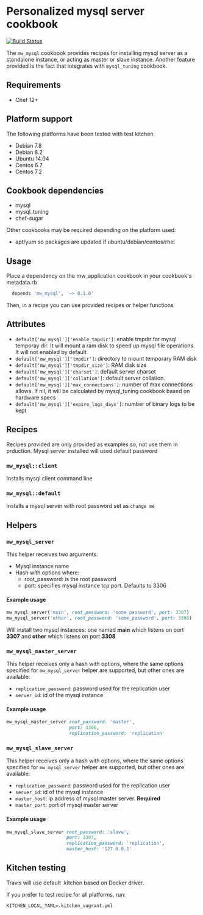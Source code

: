 # Personalized mysql server cookbook

[![Build Status](https://travis-ci.org/Mikroways/mw_mysql.svg?branch=master)](https://travis-ci.org/Mikroways/mw_mysql)

The `mw_mysql` cookbook provides recipes for installing mysql server as a
standalone instance, or acting as master or slave instance. Another feature
provided is the fact that integrates with `mysql_tuning` cookbook.

Requirements
------------

* Chef 12+

Platform support
----------------

The following platforms have been tested with test kitchen

* Debian 7.8
* Debian 8.2
* Ubuntu 14.04
* Centos 6.7
* Centos 7.2

Cookbook dependencies
---------------------

* mysql
* mysql_tuning
* chef-sugar

Other cookbooks may be required depending on the platform used:

* apt/yum so packages are updated if ubuntu/debian/centos/rhel

Usage
-----

Place a dependency on the mw_application cookbook in your cookbook's metadata.rb

```ruby
  depends 'mw_mysql', '~> 0.1.0'
```

Then, in a recipe you can use provided recipes or helper functions

Attributes
----------

* `default['mw_mysql']['enable_tmpdir']`: enable tmpdir for mysql temporay dir.
  It will mount a ram disk to speed up mysql file operations. It will not
enabled by default
* `default['mw_mysql']['tmpdir']`: directory to mount temporary RAM disk
* `default['mw_mysql']['tmpdir_size']`: RAM disk size
* `default['mw_mysql']['charset']`: default server charset
* `default['mw_mysql']['collation']`: default server collation.
* `default['mw_mysql']['max_connections']`: number of max connections allows. If
  nil, it will be calculated by mysql_tuning cookbook based on hardware specs
* `default['mw_mysql']['expire_logs_days']`: number of binary logs to be kept


Recipes
-------

Recipes provided are only provided as examples so, not use them in prduction.
Mysql server installed will used default password


### `mw_mysql::client`

Installs mysql client command line

### `mw_mysql::default`

Installs a mysql server with root password set as `change me`


Helpers
-------

### `mw_mysql_server`

This helper receives two arguments:

* Mysql instance name
* Hash with options where:
  * root_password: is the root password
  * port: specifies mysql instance tcp port. Defaults to 3306

#### Example usage

```ruby
mw_mysql_server('main', root_password: 'some_password', port: 3307)
mw_mysql_server('other', root_password: 'some_password', port: 3308)
```

Will install two mysql instances: one named **main** which listens on port
**3307** and **other** which listens on port **3308**

### `mw_mysql_master_server`

This helper receives only a hash with options, where the same options specified
for `mw_mysql_server` helper are supported, but other ones are available:

* `replication_password`: password used for the replication user
* `server_id`: id of the mysql instance

#### Example usage

```ruby
mw_mysql_master_server root_password: 'master',
                       port: 3306,
                       replication_password: 'replication'
```

### `mw_mysql_slave_server`

This helper receives only a hash with options, where the same options specified
for `mw_mysql_server` helper are supported, but other ones are available:

* `replication_password`: password used for the replication user
* `server_id`: id of the mysql instance
* `master_host`: ip address of mysql master server. **Required**
* `master_port`: port of mysql master server

#### Example usage

```ruby
mw_mysql_slave_server root_password: 'slave',
                      port: 3307,
                      replication_password: 'replication',
                      master_host: '127.0.0.1'
```

## Kitchen testing

Travis will use default .kitchen based on Docker driver. 

If you prefer to test recipe for all platforms, run:

```
KITCHEN_LOCAL_YAML=.kitchen_vagrant.yml
```

